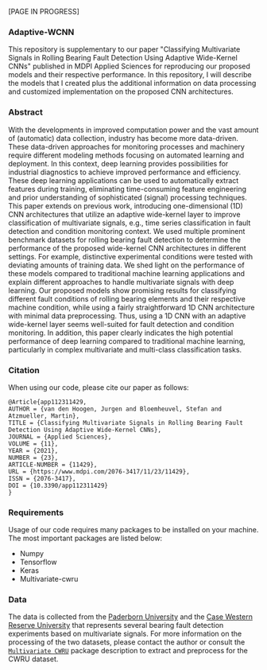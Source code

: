 [PAGE IN PROGRESS]

### Adaptive-WCNN

This repository is supplementary to our paper "Classifying Multivariate Signals in Rolling Bearing Fault Detection Using Adaptive Wide-Kernel CNNs" published in MDPI Applied Sciences for reproducing our proposed models and their respective performance. In this repository, I will describe the models that I created plus the additional information on data processing and customized implementation on the proposed CNN architectures. 


### Abstract
With the developments in improved computation power and the vast amount of (automatic) data collection, industry has become more data-driven. These data-driven 
approaches for monitoring processes and machinery require different modeling methods focusing on automated learning and deployment. In this context, deep learning 
provides possibilities for industrial diagnostics to achieve improved performance and efficiency. These deep learning applications can be used to automatically 
extract features during training, eliminating time-consuming feature engineering and prior understanding of sophisticated (signal) processing techniques. This paper 
extends on previous work, introducing one-dimensional (1D) CNN architectures that utilize an adaptive wide-kernel layer to improve classification of multivariate 
signals, e.g., time series classification in fault detection and condition monitoring context. We used multiple prominent benchmark datasets for rolling bearing 
fault detection to determine the performance of the proposed wide-kernel CNN architectures in different settings. For example, distinctive experimental conditions 
were tested with deviating amounts of training data. We shed light on the performance of these models compared to traditional machine learning applications and 
explain different approaches to handle multivariate signals with deep learning. Our proposed models show promising results for classifying different fault 
conditions of rolling bearing elements and their respective machine condition, while using a fairly straightforward 1D CNN architecture with minimal data 
preprocessing. Thus, using a 1D CNN with an adaptive wide-kernel layer seems well-suited for fault detection and condition monitoring. In addition, this paper 
clearly indicates the high potential performance of deep learning compared to traditional machine learning, particularly in complex multivariate and multi-class 
classification tasks.


### Citation
When using our code, please cite our paper as follows:
```
@Article{app112311429,
AUTHOR = {van den Hoogen, Jurgen and Bloemheuvel, Stefan and Atzmueller, Martin},
TITLE = {Classifying Multivariate Signals in Rolling Bearing Fault Detection Using Adaptive Wide-Kernel CNNs},
JOURNAL = {Applied Sciences},
VOLUME = {11},
YEAR = {2021},
NUMBER = {23},
ARTICLE-NUMBER = {11429},
URL = {https://www.mdpi.com/2076-3417/11/23/11429},
ISSN = {2076-3417},
DOI = {10.3390/app112311429}
}
```



### Requirements
Usage of our code requires many packages to be installed on your machine. The most important packages are listed below:
* Numpy
* Tensorflow
* Keras
* Multivariate-cwru


### Data
The data is collected from the [Paderborn University][paderborn] and the [Case Western Reserve University][cwru] that represents several bearing fault detection experiments based on multivariate signals.
For more information on the processing of the two datasets, please contact the author or consult the [`Multivariate CWRU`][multivariate_cwru] package description to extract and preprocess for the CWRU dataset. 




[cwru]: <https://csegroups.case.edu/bearingdatacenter/pages/welcome-case-western-reserve-university-bearing-data-center-website>
[multivariate_cwru]: <https://github.com/JvdHoogen/multivariate_cwru>
[paderborn]: <https://mb.uni-paderborn.de/en/kat/main-research/datacenter/bearing-datacenter/data-sets-and-download>


